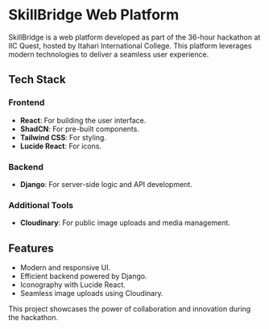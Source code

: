 # SkillBridge Web Platform

SkillBridge is a web platform developed as part of the 36-hour hackathon at IIC Quest, hosted by Itahari International College. This platform leverages modern technologies to deliver a seamless user experience.

## Tech Stack

### Frontend
- **React**: For building the user interface.
- **ShadCN**: For pre-built components.
- **Tailwind CSS**: For styling.
- **Lucide React**: For icons.

### Backend
- **Django**: For server-side logic and API development.

### Additional Tools
- **Cloudinary**: For public image uploads and media management.

## Features
- Modern and responsive UI.
- Efficient backend powered by Django.
- Iconography with Lucide React.
- Seamless image uploads using Cloudinary.

This project showcases the power of collaboration and innovation during the hackathon.
